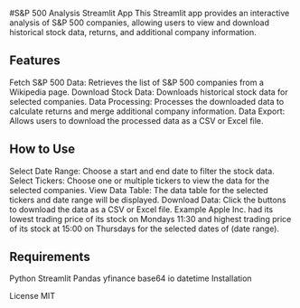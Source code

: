#S&P 500 Analysis Streamlit App
This Streamlit app provides an interactive analysis of S&P 500 companies, allowing users to view and download historical stock data, returns, and additional company information.

## Features
Fetch S&P 500 Data: Retrieves the list of S&P 500 companies from a Wikipedia page.
Download Stock Data: Downloads historical stock data for selected companies.
Data Processing: Processes the downloaded data to calculate returns and merge additional company information.
Data Export: Allows users to download the processed data as a CSV or Excel file.

## How to Use
Select Date Range: Choose a start and end date to filter the stock data.
Select Tickers: Choose one or multiple tickers to view the data for the selected companies.
View Data Table: The data table for the selected tickers and date range will be displayed.
Download Data: Click the buttons to download the data as a CSV or Excel file.
Example
Apple Inc. had its lowest trading price of its stock on Mondays 11:30 and highest trading price of its stock at 15:00 on Thursdays for the selected dates of (date range).

## Requirements
Python
Streamlit
Pandas
yfinance
base64
io
datetime
Installation

License
MIT

